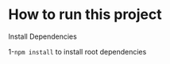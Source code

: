 <h1>How to run this project</h1>

Install Dependencies

1-<code>npm install</code> to install root dependencies
